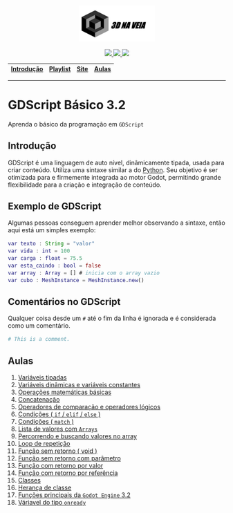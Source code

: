 <p align="center"><img src="./assets/images/logo-titulo.png" width="35%"></p>
<p align="center">
  <a href="https://github.com/3dinvein" alt="MadeBy">
    <img src="https://img.shields.io/badge/made%20by-Luiz%20Eduardo-blue" />
  </a>
  <a href="https://github.com/3dinvein" alt="Graphic Design">
    <img src="https://img.shields.io/badge/layout%20design%20page%20made%20by-Reinan Gabriel-blue" />
  </a>
  <a href="./README.md" alt="License">
    <img src="https://img.shields.io/badge/license-MIT-blue" />
  </a>
</p>

| [Introdução] | [Playlist] | [Site] | [Aulas] |
|--------------|------------|--------|---------|
- - -

# GDScript Básico 3.2
Aprenda o básico da programação em `GDScript`

## Introdução

GDScript é uma linguagem de auto nível, dinâmicamente tipada, usada para criar conteúdo. Utiliza uma sintaxe similar a do [Python](https://en.wikipedia.org/wiki/Python_%28programming_language%29). Seu objetivo é ser otimizada para e firmemente integrada ao motor Godot, permitindo grande flexibilidade para a criação e integração de conteúdo.

## Exemplo de GDScript

Algumas pessoas conseguem aprender melhor observando a sintaxe, então aqui está um simples exemplo:

```gd
var texto : String = "valor"
var vida : int = 100
var carga : float = 75.5
var esta_caindo : bool = false
var array : Array = [] # inicia com o array vazio
var cubo : MeshInstance = MeshInstance.new()
```

## Comentários no GDScript
Qualquer coisa desde um `#` até o fim da linha é ignorada e é considerada como um comentário.
```py
# This is a comment.
```

## Aulas

1. [Variáveis tipadas](https://3dinvein.github.io/gdscript-basico-3.2/cursos/godot/aula-01)
1. [Variáveis dinâmicas e variáveis constantes](https://3dinvein.github.io/gdscript-basico-3.2/cursos/godot/aula-02)
1. [Operações matemáticas básicas](https://3dinvein.github.io/gdscript-basico-3.2/cursos/godot/aula-03)
1. [Concatenação](https://3dinvein.github.io/gdscript-basico-3.2/cursos/godot/aula-04)
1. [Operadores de comparação e operadores lógicos](https://3dinvein.github.io/gdscript-basico-3.2/cursos/godot/aula-05)
1. [Condições ( `if` / `elif` / `else` )](https://3dinvein.github.io/gdscript-basico-3.2/cursos/godot/aula-06)
1. [Condições ( `match` )](https://3dinvein.github.io/gdscript-basico-3.2/cursos/godot/aula-07)
1. [Lista de valores com `Arrays`](https://3dinvein.github.io/gdscript-basico-3.2/cursos/godot/aula-08)
1. [Percorrendo e buscando valores no array](https://3dinvein.github.io/gdscript-basico-3.2/cursos/godot/aula-09)
1. [Loop de repetição](https://3dinvein.github.io/gdscript-basico-3.2/cursos/godot/aula-10)
1. [Função sem retorno ( void )](https://3dinvein.github.io/gdscript-basico-3.2/cursos/godot/aula-11)
1. [Função sem retorno com parâmetro](https://3dinvein.github.io/gdscript-basico-3.2/cursos/godot/aula-12)
1. [Função com retorno por valor](https://3dinvein.github.io/gdscript-basico-3.2/cursos/godot/aula-13)
1. [Função com retorno por referência](https://3dinvein.github.io/gdscript-basico-3.2/cursos/godot/aula-14)
1. [Classes](https://3dinvein.github.io/gdscript-basico-3.2/cursos/godot/aula-15)
1. [Herança de classe](https://3dinvein.github.io/gdscript-basico-3.2/cursos/godot/aula-16)
1. [Funções principais da `Godot Engine` 3.2](https://3dinvein.github.io/gdscript-basico-3.2/cursos/godot/aula-17)
1. [Váriavel do tipo `onready`](https://3dinvein.github.io/gdscript-basico-3.2/cursos/godot/aula-18)

[Introdução]: #Introdução
[Playlist]: https://www.youtube.com/watch?v=R4fNsfGpvMQ&list=PL29O-BKxbiTs5IS4-s5ELdul-ViQYC-bh
[Aulas]: #Aulas
[Site]: https://3dinvein.github.io/gdscript-basico-3.2
[Programador e Criador do Design]: #Renan
